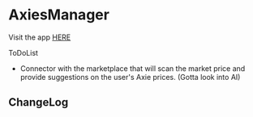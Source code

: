 # AxiesManager

Visit the app <a href="/AxiesManager/index.html">HERE</a>


ToDoList
- Connector with the marketplace that will scan the market price and provide suggestions on the user's Axie prices. (Gotta look into AI)

ChangeLog
---
